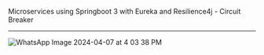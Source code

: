 Microservices using Springboot 3 with Eureka and Resilience4j - Circuit Breaker

------------------------


![WhatsApp Image 2024-04-07 at 4 03 38 PM](https://github.com/PPC2001/Microservices-using-Springboot-with-Eureka/assets/107803628/b0b554f5-62fd-42fa-9378-568452c89f71)
